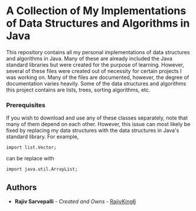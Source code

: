 # A Collection of My Implementations of Data Structures and Algorithms in Java
  This repository contains all my personal implementations of data structures and algorithms in Java. Many of these are already included the Java standard libraries but were created for the purpose of learning. However, several of these files were created out of necessity for certain projects I was working on. Many of the files are documented, however, the degree of documentation varies heavily. Some of the data structures and algorithms this project contains are lists, trees, sorting algorithms, etc.  
### Prerequisites

If you wish to download and use any of these classes separately, note that many of them depend on each other. However, this issue can most likely be fixed by replacing my data structures with the data structures in Java's standard library. For example,

```
import list.Vector;
```
can be replace with

```
import java.util.ArrayList;
```


## Authors

* **Rajiv Sarvepalli** - *Created and Owns* - [RajivKing6](https://github.com/rajivking6)

